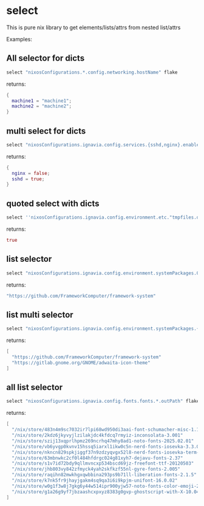 # select

This is pure nix library to get elements/lists/attrs from nested list/attrs

Examples:

## All selector for dicts

```nix
select "nixosConfigurations.*.config.networking.hostName" flake
```

returns:
```nix
{
  machine1 = "machine1";
  machine2 = "machine2";
}
```


## multi select for dicts

```nix
select "nixosConfigurations.ignavia.config.services.{sshd,nginx}.enable" flake
```

returns:
```nix
{
  nginx = false;
  sshd = true;
}
```

## quoted select with dicts

```nix
select ''nixosConfigurations.ignavia.config.environment.etc."tmpfiles.d".enable'' flake
```

returns:
```nix
true
```

## list selector

```nix
select "nixosConfigurations.ignavia.config.environment.systemPackages.0.meta.homepage" flake
```

returns:
```nix
"https://github.com/FrameworkComputer/framework-system"
```

## list multi selector

```nix
select "nixosConfigurations.ignavia.config.environment.systemPackages.{0,3}.meta.homepage" flake
```

returns:
```nix
[
  "https://github.com/FrameworkComputer/framework-system"
  "https://gitlab.gnome.org/GNOME/adwaita-icon-theme"
]
```

## all list selector

```nix
select "nixosConfigurations.ignavia.config.fonts.fonts.*.outPath" flake
```

returns:
```nix
[
  "/nix/store/483n4m9sc7032ir7lpi68wd950di3aai-font-schumacher-misc-1.1.3"
  "/nix/store/2kdz6jkyvyjlzilakjdc4kfdcq7rmyiz-inconsolata-3.001"
  "/nix/store/szij13xqprlhpmz269ncrhq47mhy8ad1-noto-fonts-2025.02.01"
  "/nix/store/vb6yvgp0kvnv15hssq5iarxl1ikw0c5n-nerd-fonts-iosevka-3.3.0+29.0.4"
  "/nix/store/nkncn829spkjiggf37n9zdzyqvgx52l8-nerd-fonts-iosevka-term-3.3.0+29.0.4"
  "/nix/store/63mbnwkc2cf0l484hfdrgc024g81xyh7-dejavu-fonts-2.37"
  "/nix/store/s1v7id72bdy9qllmvncxp534bscd69jz-freefont-ttf-20120503"
  "/nix/store/jhb803vy842zfmyck4yah2skfkzf55nl-gyre-fonts-2.005"
  "/nix/store/raqihn82mwkhgxqwbbina293ps9b71ll-liberation-fonts-2.1.5"
  "/nix/store/k7nk5fr9jhayjgakm4sq9qa3i6i9kpjm-unifont-16.0.02"
  "/nix/store/w0g1f3w8j7gkg6y44w514ipr900yjw57-noto-fonts-color-emoji-2.047"
  "/nix/store/g1a26g9yf7jbzaashcxpxyz8383g0gvp-ghostscript-with-X-10.04.0-fonts"
]
```
